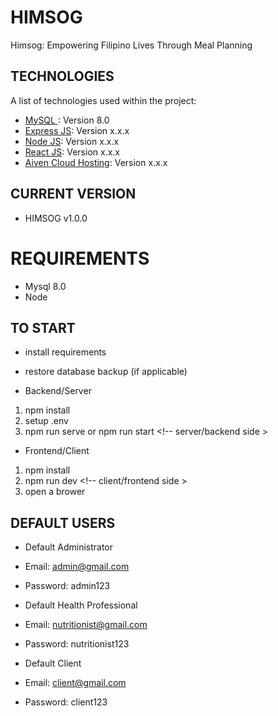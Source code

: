 # HIMSOG

Himsog: Empowering Filipino Lives Through Meal Planning

## TECHNOLOGIES

A list of technologies used within the project:

- [MySQL ](): Version 8.0
- [Express JS](https://nodejs.org/en): Version x.x.x
- [Node JS](https://nodejs.org/en): Version x.x.x
- [React JS](https://react.dev/): Version x.x.x
- [Aiven Cloud Hosting](https://aiven.io/): Version x.x.x

## CURRENT VERSION

- HIMSOG v1.0.0

# REQUIREMENTS

- Mysql 8.0
- Node

## TO START

- install requirements
- restore database backup (if applicable)

- Backend/Server

1. npm install
2. setup .env
3. npm run serve or npm run start <!-- server/backend side >

- Frontend/Client

1. npm install
2. npm run dev <!-- client/frontend side >
3. open a brower

## DEFAULT USERS

- Default Administrator
- Email: admin@gmail.com
- Password: admin123

- Default Health Professional
- Email: nutritionist@gmail.com
- Password: nutritionist123

- Default Client
- Email: client@gmail.com
- Password: client123
